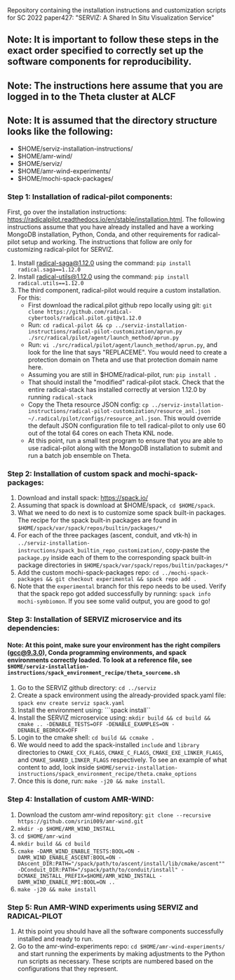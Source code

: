 Repository containing the installation instructions and customization scripts for SC 2022 paper427: "SERVIZ: A Shared In Situ Visualization Service"
## Note: It is important to follow these steps in the exact order specified to correctly set up the software components for reproducibility.
## Note: The instructions here assume that you are logged in to the Theta cluster at ALCF
## Note: It is assumed that the directory structure looks like the following:
  * $HOME/serviz-installation-instructions/
  * $HOME/amr-wind/
  * $HOME/serviz/
  * $HOME/amr-wind-experiments/
  * $HOME/mochi-spack-packages/

### Step 1: Installation of radical-pilot components:

First, go over the installation instructions: https://radicalpilot.readthedocs.io/en/stable/installation.html. The following instructions assume that you have already installed and have a working MongoDB installation, Python, Conda,
and other requirements for radical-pilot setup and working. The instructions that follow are only for customizing radical-pilot for SERVIZ.
1. Install radical-saga@1.12.0 using the command: ```pip install radical.saga==1.12.0```
2. Install radical-utils@1.12.0 using the command: ```pip install radical.utils==1.12.0```
3. The third component, radical-pilot would require a custom installation. For this:
   * First download the radical.pilot github repo locally using git: ```git clone https://github.com/radical-cybertools/radical.pilot.git@v1.12.0```
   * Run: ```cd radical-pilot && cp ../serviz-installation-instructions/radical-pilot-customization/aprun.py ./src/radical/pilot/agent/launch_method/aprun.py```
   * Run: ```vi ./src/radical/pilot/agent/launch_method/aprun.py```, and look for the line that says "REPLACEME". You would need to create a protection domain on Theta and use that protection domain name here.
   * Assuming you are still in $HOME/radical-pilot, run: ```pip install .```
   * That should install the "modified" radical-pilot stack. Check that the entire radical-stack has installed correctly at version 1.12.0 by running ```radical-stack```
   * Copy the Theta resource JSON config: ```cp ../serviz-installation-instructions/radical-pilot-customization/resource_anl.json ~/.radical/pilot/configs/resource_anl.json```. This would override the default JSON configuration file to tell radical-pilot to only use 60 out of the total 64 cores on each Theta KNL node.
   * At this point, run a small test program to ensure that you are able to use radical-pilot along with the MongoDB installation to submit and run a batch job ensemble on Theta. 

### Step 2: Installation of custom spack and mochi-spack-packages:
1. Download and install spack: https://spack.io/ 
2. Assuming that spack is download at $HOME/spack, ```cd $HOME/spack```.
3. What we need to do next is to customize some spack built-in packages. The recipe for the spack built-in packages are found in ```$HOME/spack/var/spack/repos/builtin/packages/*```
4. For each of the three packages (ascent, conduit, and vtk-h) in ```../serviz-installation-instructions/spack_builtin_repo_customization/```, copy-paste the ```package.py``` inside each of them to the corresponding spack built-in package directories in ```$HOME/spack/var/spack/repos/builtin/packages/*```
5. Add the custom mochi-spack-packages repo: ```cd ../mochi-spack-packages && git checkout experimental && spack repo add .```
6. Note that the ```experimental``` branch for this repo needs to be used. Verify that the spack repo got added successfully by running: ```spack info mochi-symbiomon```. If you see some valid output, you are good to go!

### Step 3: Installation of SERVIZ microservice and its dependencies:
#### Note: At this point, make sure your environment has the right compilers (gcc@9.3.0), Conda programming environments, and spack environments correctly loaded. To look at a reference file, see ```$HOME/serviz-installation-instructions/spack_environment_recipe/theta_sourceme.sh```
1. Go to the SERVIZ github directory: ```cd ../serviz```
2. Create a spack environment using the already-provided spack.yaml file: ```spack env create serviz spack.yaml```
3. Install the environment using: ```spack install``
4. Install the SERVIZ microservice using: ```mkdir build && cd build && cmake .. -DENABLE_TESTS=OFF -DENABLE_EXAMPLES=ON -DENABLE_BEDROCK=OFF```
5. Login to the cmake shell: ```cd build && ccmake .```
6. We would need to add the spack-installed ```include``` and ```library``` directories to ```CMAKE_CXX_FLAGS```, ```CMAKE_C_FLAGS```, ```CMAKE_EXE_LINKER_FLAGS```, and ```CMAKE_SHARED_LINKER_FLAGS``` respectively. To see an example of what content to add, look inside ```$HOME/serviz-installation-instructions/spack_environment_recipe/theta.cmake_options```
7. Once this is done, run: ```make -j20 && make install```. 

### Step 4: Installation of custom AMR-WIND:
1. Download the custom amr-wind repository: ```git clone --recursive https://github.com/srini009/amr-wind.git```
2. ```mkdir -p $HOME/AMR_WIND_INSTALL```
3. ```cd $HOME/amr-wind```
4. ```mkdir build && cd build```
5. ```cmake -DAMR_WIND_ENABLE_TESTS:BOOL=ON -DAMR_WIND_ENABLE_ASCENT:BOOL=ON -DAscent_DIR:PATH="/spack/path/to/ascent/install/lib/cmake/ascent"" -DConduit_DIR:PATH="/spack/path/to/conduit/install" -DCMAKE_INSTALL_PREFIX=$HOME/AMR_WIND_INSTALL -DAMR_WIND_ENABLE_MPI:BOOL=ON ..```
6. ```make -j20 && make install```

### Step 5: Run AMR-WIND experiments using SERVIZ and RADICAL-PILOT
1. At this point you should have all the software components successfully installed and ready to run.
2. Go to the amr-wind-experiments repo: ```cd $HOME/amr-wind-experiments/``` and start running the experiments by making adjustments to the  Python run scripts as necessary. These scripts are numbered based on the configurations that they represent.
